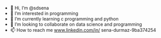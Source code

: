 - 👋 Hi, I’m @sdsena
- 👀 I’m interested in programming
- 🌱 I’m currently learning c programming and python
- 💞️ I’m looking to collaborate on data science and programming
- 📫 How to reach me www.linkedin.com/in/ sena-durmaz-9ba374254

<!---
sdsena/sdsena is a ✨ special ✨ repository because its `README.md` (this file) appears on your GitHub profile.
You can click the Preview link to take a look at your changes.
--->
